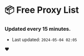 # :package: Free Proxy List
### Updated every 15 minutes.

- Last updated: `2024-05-04 02:05`

:heart:
